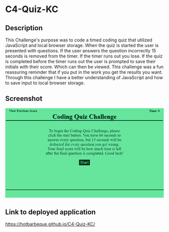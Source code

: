 # C4-Quiz-KC

## Description

This Challenge's purpose was to code a timed coding quiz that utilized JavaScript and local browser storage. When the quiz is started the user is presented with questions. If the user answers the question incorrectly 15 seconds is removed from the timer. If the timer runs out you lose. If the quiz is completed before the timer runs out the user is prompted to save their initials with their score. Which can then be viewed. This challenge was a fun reassuring reminder that if you put in the work you get the results you want. Through this challenge I have a better understanding of JavaScript and how to save input to local browser storage.

## Screenshot

![Coding Quiz](/Assets/Images/C4-Quiz-KC.PNG)


## Link to deployed application

https://hotbarbeque.github.io/C4-Quiz-KC/
